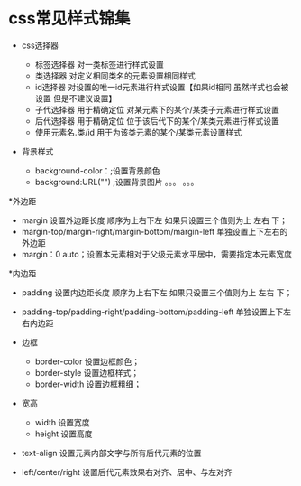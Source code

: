 # css常见样式锦集

* css选择器
  * 标签选择器 对一类标签进行样式设置
  * 类选择器 对定义相同类名的元素设置相同样式
  * id选择器 对设置的唯一id元素进行样式设置【如果id相同 虽然样式也会被设置 但是不建议设置】
  * 子代选择器 用于精确定位 对某元素下的某个/某类子元素进行样式设置
  * 后代选择器 用于精确定位 位于该后代下的某个/某类元素进行样式设置
  * 使用元素名.类/id 用于为该类元素的某个/某类元素设置样式
  
* 背景样式
  * background-color：;设置背景颜色
  * background:URL("") ;设置背景图片
  。。。 。。。
  
*外边距
  * margin 设置外边距长度 顺序为上右下左 如果只设置三个值则为上 左右 下；
  * margin-top/margin-right/margin-bottom/margin-left 单独设置上下左右的外边距
  * margin：0 auto；设置本元素相对于父级元素水平居中，需要指定本元素宽度
  
*内边距
  * padding 设置内边距长度 顺序为上右下左 如果只设置三个值则为上 左右 下；
  * padding-top/padding-right/padding-bottom/padding-left 单独设置上下左右内边距
  
* 边框
  * border-color 设置边框颜色；
  * border-style 设置边框样式；
  * border-width 设置边框粗细；
  
* 宽高
  * width 设置宽度
  * height 设置高度
  
* text-align 设置元素内部文字与所有后代元素的位置
 * left/center/right 设置后代元素效果右对齐、居中、与左对齐

